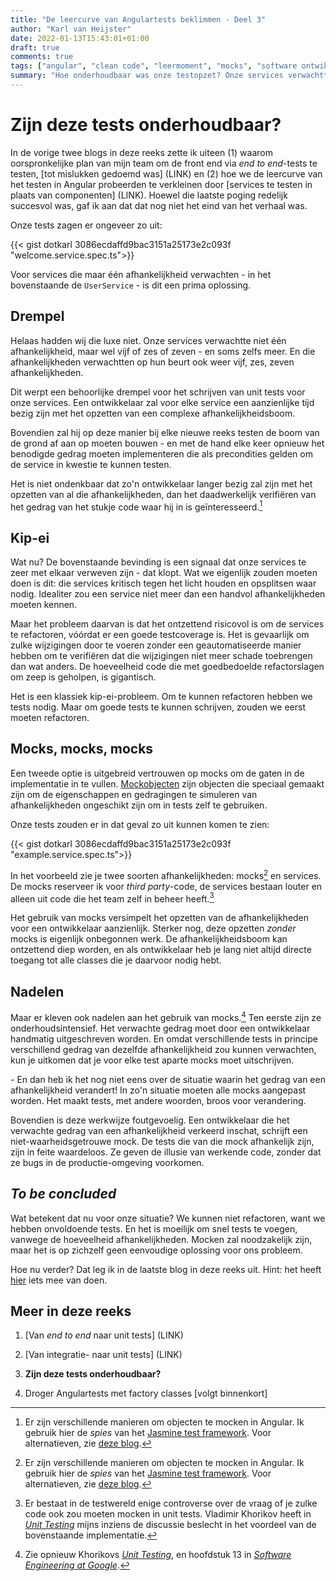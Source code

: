 ```yaml
---
title: "De leercurve van Angulartests beklimmen - Deel 3"
author: "Karl van Heijster"
date: 2022-01-13T15:43:01+01:00
draft: true
comments: true
tags: ["angular", "clean code", "leermoment", "mocks", "software ontwikkelen", "technische schuld", "testen", "unit tests", "web development"]
summary: "Hoe onderhoudbaar was onze testopzet? Onze services verwachtte niet één afhankelijkheid, maar wel vijf of zes of zeven - en soms zelfs meer. En die afhankelijkheden verwachtten op hun beurt ook weer vijf, zes, zeven afhankelijkheden. Het is niet ondenkbaar dat zo'n ontwikkelaar langer bezig zal zijn met het opzetten van al die afhankelijkheden, dan het daadwerkelijk verifiëren van het gedrag van het stukje code waar hij in is geïnteresseerd."
---
```


# Zijn deze tests onderhoudbaar?


In de vorige twee blogs in deze reeks zette ik uiteen (1) waarom oorspronkelijke plan van mijn team om de front end via *end to end*-tests te testen, [tot mislukken gedoemd was] (LINK) en (2) hoe we de leercurve van het testen in Angular probeerden te verkleinen door [services te testen in plaats van componenten] (LINK). Hoewel die laatste poging redelijk succesvol was, gaf ik aan dat dat nog niet het eind van het verhaal was.


Onze tests zagen er ongeveer zo uit:


{{< gist dotkarl 3086ecdaffd9bac3151a25173e2c093f "welcome.service.spec.ts">}}


Voor services die maar één afhankelijkheid verwachten - in het bovenstaande de `UserService` - is dit een prima oplossing. 


## Drempel


Helaas hadden wij die luxe niet. Onze services verwachtte niet één afhankelijkheid, maar wel vijf of zes of zeven - en soms zelfs meer. En die afhankelijkheden verwachtten op hun beurt ook weer vijf, zes, zeven afhankelijkheden.


Dit werpt een behoorlijke drempel voor het schrijven van unit tests voor onze services. Een ontwikkelaar zal voor elke service een aanzienlijke tijd bezig zijn met het opzetten van een complexe afhankelijkheidsboom. 


Bovendien zal hij op deze manier bij elke nieuwe reeks testen de boom van de grond af aan op moeten bouwen - en met de hand elke keer opnieuw het benodigde gedrag moeten implementeren die als precondities gelden om de service in kwestie te kunnen testen.


Het is niet ondenkbaar dat zo'n ontwikkelaar langer bezig zal zijn met het opzetten van al die afhankelijkheden, dan het daadwerkelijk verifiëren van het gedrag van het stukje code waar hij in is geïnteresseerd.[^1]


## Kip-ei


Wat nu? De bovenstaande bevinding is een signaal dat onze services te zeer met elkaar verweven zijn - dat klopt. Wat we eigenlijk zouden moeten doen is dit: die services kritisch tegen het licht houden en opsplitsen waar nodig. Idealiter zou een service niet meer dan een handvol afhankelijkheden moeten kennen.


Maar het probleem daarvan is dat het ontzettend risicovol is om de services te refactoren, vóórdat er een goede testcoverage is. Het is gevaarlijk om zulke wijzigingen door te voeren zonder een geautomatiseerde manier hebben om te verifiëren dat die wijzigingen niet meer schade toebrengen dan wat anders. De hoeveelheid code die met goedbedoelde refactorslagen om zeep is geholpen, is gigantisch. 


Het is een klassiek kip-ei-probleem. Om te kunnen refactoren hebben we tests nodig. Maar om goede tests te kunnen schrijven, zouden we eerst moeten refactoren.


## Mocks, mocks, mocks


Een tweede optie is uitgebreid vertrouwen op mocks om de gaten in de implementatie in te vullen. [Mockobjecten](https://en.wikipedia.org/wiki/Mock_object) zijn objecten die speciaal gemaakt zijn om de eigenschappen en gedragingen te simuleren van afhankelijkheden ongeschikt zijn om in tests zelf te gebruiken.


Onze tests zouden er in dat geval zo uit kunnen komen te zien:


{{< gist dotkarl 3086ecdaffd9bac3151a25173e2c093f "example.service.spec.ts">}}


In het voorbeeld zie je twee soorten afhankelijkheden: mocks[^1] en services. De mocks reserveer ik voor *third party*-code, de services bestaan louter en alleen uit code die het team zelf in beheer heeft.[^2]


Het gebruik van mocks versimpelt het opzetten van de afhankelijkheden voor een ontwikkelaar aanzienlijk. Sterker nog, deze opzetten *zonder* mocks is eigenlijk onbegonnen werk. De afhankelijkheidsboom kan ontzettend diep worden, en als ontwikkelaar heb je lang niet altijd directe toegang tot alle classes die je daarvoor nodig hebt.


## Nadelen


Maar er kleven ook nadelen aan het gebruik van mocks.[^3] Ten eerste zijn ze onderhoudsintensief. Het verwachte gedrag moet door een ontwikkelaar handmatig uitgeschreven worden. En omdat verschillende tests in principe verschillend gedrag van dezelfde afhankelijkheid zou kunnen verwachten, kun je uitkomen dat je voor elke test aparte mocks moet uitschrijven. 


\- En dan heb ik het nog niet eens over de situatie waarin het gedrag van een afhankelijkheid verandert! In zo'n situatie moeten alle mocks aangepast worden. Het maakt tests, met andere woorden, broos voor verandering.


Bovendien is deze werkwijze foutgevoelig. Een ontwikkelaar die het verwachte gedrag van een afhankelijkheid verkeerd inschat, schrijft een niet-waarheidsgetrouwe mock. De tests die van die mock afhankelijk zijn, zijn in feite waardeloos. Ze geven de illusie van werkende code, zonder dat ze bugs in de productie-omgeving voorkomen.


## *To be concluded*


Wat betekent dat nu voor onze situatie? We kunnen niet refactoren, want we hebben onvoldoende tests. En het is moeilijk om snel tests te voegen, vanwege de hoeveelheid afhankelijkheden. Mocken zal noodzakelijk zijn, maar het is op zichzelf geen eenvoudige oplossing voor ons probleem.


Hoe nu verder? Dat leg ik in de laatste blog in deze reeks uit. Hint: het heeft [hier](/blog/21/09/droger-tests-met-factory-methods/) iets mee van doen.


## Meer in deze reeks

1. [Van *end to end* naar unit tests] (LINK)

2. [Van integratie- naar unit tests] (LINK) 

3. **Zijn deze tests onderhoudbaar?**

4. Droger Angulartests met factory classes [volgt binnenkort]


[^1]: Er zijn verschillende manieren om objecten te mocken in Angular. Ik gebruik hier de *spies* van het [Jasmine test framework](https://jasmine.github.io/). Voor alternatieven, zie [deze blog](https://codecraft.tv/courses/angular/unit-testing/mocks-and-spies/). 

[^2]: Er bestaat in de testwereld enige controverse over de vraag of je zulke code ook zou moeten mocken in unit tests. Vladimir Khorikov heeft in [*Unit Testing*](https://www.manning.com/books/unit-testing) mijns inziens de discussie beslecht in het voordeel van de bovenstaande implementatie.


[^3]: Zie opnieuw Khorikovs [*Unit Testing*](https://www.manning.com/books/unit-testing), en hoofdstuk 13 in [*Software Engineering at Google*](https://www.oreilly.com/library/view/software-engineering-at/9781492082781/).
